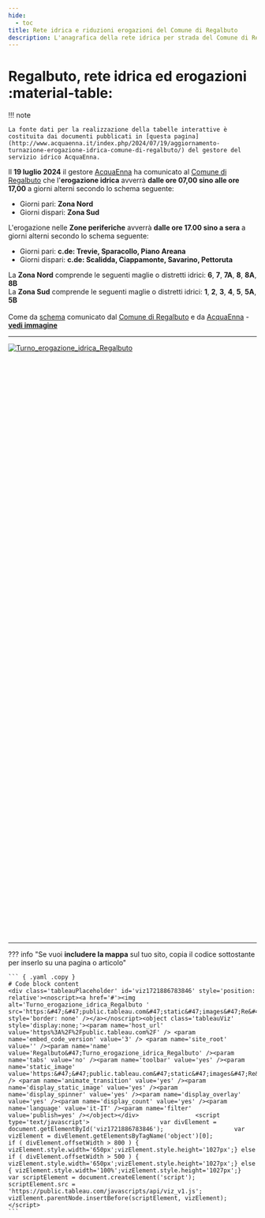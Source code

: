 ```yaml
---
hide:
  - toc
title: Rete idrica e riduzioni erogazioni del Comune di Regalbuto
description: L'anagrafica della rete idrica per strada del Comune di Regalbuto e l'algoritmo di erogazione stabilito da AcquaEnna
---
```

<style> 
.centered-div {
width: 800px;
height: 1200px;
margin: 0 auto;
o
}
</style> 

# Regalbuto, rete idrica ed erogazioni :material-table:

!!! note

    La fonte dati per la realizzazione della tabelle interattive è costituita dai documenti pubblicati in [questa pagina](http://www.acquaenna.it/index.php/2024/07/19/aggiornamento-turnazione-erogazione-idrica-comune-di-regalbuto/) del gestore del servizio idrico AcquaEnna.
	
 Il **19 luglio 2024** il gestore [AcquaEnna](http://www.acquaenna.it/index.php/2024/07/19/aggiornamento-turnazione-erogazione-idrica-comune-di-regalbuto/) ha comunicato al [Comune di Regalbuto](https://www.comune.regalbuto.en.it/) che l'**erogazione idrica** avverrà **dalle ore 07,00 sino alle ore 17,00** a giorni alterni secondo lo schema seguente:
 
-    Giorni pari: **Zona Nord**
-    Giorni dispari: **Zona Sud**

L'erogazione nelle **Zone periferiche** avverrà **dalle ore 17.00 sino a sera** a giorni alterni secondo lo schema seguente:

-    Giorni pari: **c.de: Trevie, Sparacollo, Piano Areana**
-    Giorni dispari: **c.de: Scalidda, Ciappamonte, Savarino, Pettoruta**

La **Zona Nord** comprende le seguenti maglie o distretti idrici: **6**, **7**, **7A**, **8**, **8A**, **8B**<br>
La **Zona Sud** comprende le seguenti maglie o distretti idrici: **1**, **2**, **3**, **4**, **5**, **5A**, **5B** <br><br>
Come da [schema](https://www.facebook.com/photo/?fbid=3769636563307716&set=a.1999750763629647) comunicato dal [Comune di Regalbuto](https://www.comune.regalbuto.en.it/) e da [AcquaEnna](http://www.acquaenna.it/index.php/2024/07/19/aggiornamento-turnazione-erogazione-idrica-comune-di-regalbuto/) - **[vedi immagine](https://www.facebook.com/photo/?fbid=3769636563307716&set=a.1999750763629647)**

<hr>
<div class="centered-div">
<div class='tableauPlaceholder' id='viz1721886783846' style='position: relative'><noscript><a href='#'><img alt='Turno_erogazione_idrica_Regalbuto ' src='https:&#47;&#47;public.tableau.com&#47;static&#47;images&#47;Re&#47;Regalbuto&#47;Turno_erogazione_idrica_Regalbuto&#47;1_rss.png' style='border: none' /></a></noscript><object class='tableauViz'  style='display:none;'><param name='host_url' value='https%3A%2F%2Fpublic.tableau.com%2F' /> <param name='embed_code_version' value='3' /> <param name='site_root' value='' /><param name='name' value='Regalbuto&#47;Turno_erogazione_idrica_Regalbuto' /><param name='tabs' value='no' /><param name='toolbar' value='yes' /><param name='static_image' value='https:&#47;&#47;public.tableau.com&#47;static&#47;images&#47;Re&#47;Regalbuto&#47;Turno_erogazione_idrica_Regalbuto&#47;1.png' /> <param name='animate_transition' value='yes' /><param name='display_static_image' value='yes' /><param name='display_spinner' value='yes' /><param name='display_overlay' value='yes' /><param name='display_count' value='yes' /><param name='language' value='it-IT' /><param name='filter' value='publish=yes' /></object></div>                <script type='text/javascript'>                    var divElement = document.getElementById('viz1721886783846');                    var vizElement = divElement.getElementsByTagName('object')[0];                    if ( divElement.offsetWidth > 800 ) { vizElement.style.width='690px';vizElement.style.height='1200px';} else if ( divElement.offsetWidth > 500 ) { vizElement.style.width='690px';vizElement.style.height='1200px';} else { vizElement.style.width='100%';vizElement.style.height='1200px';}                     var scriptElement = document.createElement('script');                    scriptElement.src = 'https://public.tableau.com/javascripts/api/viz_v1.js';                    vizElement.parentNode.insertBefore(scriptElement, vizElement);                </script>
</div>

<hr>

??? info "Se vuoi **includere la mappa** sul tuo sito, copia il codice sottostante per inserlo su una pagina o articolo"

    ``` { .yaml .copy }
    # Code block content
    <div class='tableauPlaceholder' id='viz1721886783846' style='position: relative'><noscript><a href='#'><img alt='Turno_erogazione_idrica_Regalbuto ' src='https:&#47;&#47;public.tableau.com&#47;static&#47;images&#47;Re&#47;Regalbuto&#47;Turno_erogazione_idrica_Regalbuto&#47;1_rss.png' style='border: none' /></a></noscript><object class='tableauViz'  style='display:none;'><param name='host_url' value='https%3A%2F%2Fpublic.tableau.com%2F' /> <param name='embed_code_version' value='3' /> <param name='site_root' value='' /><param name='name' value='Regalbuto&#47;Turno_erogazione_idrica_Regalbuto' /><param name='tabs' value='no' /><param name='toolbar' value='yes' /><param name='static_image' value='https:&#47;&#47;public.tableau.com&#47;static&#47;images&#47;Re&#47;Regalbuto&#47;Turno_erogazione_idrica_Regalbuto&#47;1.png' /> <param name='animate_transition' value='yes' /><param name='display_static_image' value='yes' /><param name='display_spinner' value='yes' /><param name='display_overlay' value='yes' /><param name='display_count' value='yes' /><param name='language' value='it-IT' /><param name='filter' value='publish=yes' /></object></div>                <script type='text/javascript'>                    var divElement = document.getElementById('viz1721886783846');                    var vizElement = divElement.getElementsByTagName('object')[0];                    if ( divElement.offsetWidth > 800 ) { vizElement.style.width='650px';vizElement.style.height='1027px';} else if ( divElement.offsetWidth > 500 ) { vizElement.style.width='650px';vizElement.style.height='1027px';} else { vizElement.style.width='100%';vizElement.style.height='1027px';}                     var scriptElement = document.createElement('script');                    scriptElement.src = 'https://public.tableau.com/javascripts/api/viz_v1.js';                    vizElement.parentNode.insertBefore(scriptElement, vizElement);                </script>
    ```
